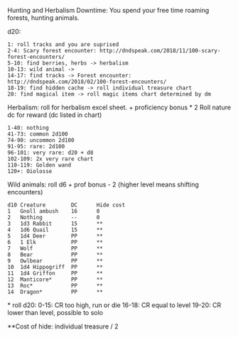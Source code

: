 Hunting and Herbalism Downtime:
You spend your free time roaming forests, hunting animals.


d20:

	1: roll tracks and you are suprised
	2-4: Scary forest encounter: http://dndspeak.com/2018/11/100-scary-forest-encounters/
	5-10: find berries, herbs -> herbalism
	10-13: wild animal ->
	14-17: find tracks -> Forest encounter: http://dndspeak.com/2018/02/100-forest-encounters/
	18-19: find hidden cache -> roll individual treasure chart
	20: find magical item -> roll magic items chart determined by dm

Herbalism:
roll for herbalism excel sheet. + proficiency bonus * 2
Roll nature dc for reward (dc listed in chart)

	1-40: nothing
	41-73: common 2d100
	74-90: uncommon 2d100
	91-95: rare: 2d100
	96-101: very rare: d20 + d8 
	102-109: 2x very rare chart
	110-119: Golden wand
	120+: Oiolosse

Wild animals:
roll d6 + prof bonus - 2 (higher level means shifting encounters)


	d10	Creature		DC 		Hide cost
	1	Gnoll ambush	16		0
	2	Nothing			--		0
	3	1d3 Rabbit		15		**
	4	1d6 Quail		15		**
	5	1d4 Deer		PP		**
	6	1 Elk			PP 		**
	7	Wolf			PP		**
	8	Bear			PP		**
	9	Owlbear			PP		**
	10	1d4 Hippogriff	PP		**
	11	1d4 Griffon		PP		**
	12	Manticore*		PP		**
	13	Roc*			PP		**
	14	Dragon*			PP		**

\* roll d20:
0-15: CR too high, run or die
16-18: CR equal to level
19-20: CR lower than level, possible to solo

\*\*Cost of hide: individual treasure / 2
